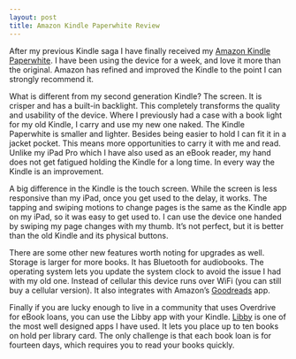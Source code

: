 ```yaml
---
layout: post
title: Amazon Kindle Paperwhite Review
---
```

After my previous Kindle saga I have finally received my [Amazon Kindle Paperwhite](https://amzn.to/390WRrs). I have been using the device for a week, and love it more than the original. Amazon has refined and improved the Kindle to the point I can strongly recommend it.

What is different from my second generation Kindle? The screen. It is crisper and has a built-in backlight. This completely transforms the quality and usability of the device. Where I previously had a case with a book light for my old Kindle, I carry and use my new one naked. The Kindle Paperwhite is smaller and lighter. Besides being easier to hold I can fit it in a jacket pocket. This means more opportunities to carry it with me and read. Unlike my iPad Pro which I have also used as an eBook reader, my hand does not get fatigued holding the Kindle for a long time. In every way the Kindle is an improvement.

A big difference in the Kindle is the touch screen. While the screen is less responsive than my iPad, once you get used to the delay, it works. The tapping and swiping motions to change pages is the same as the Kindle app on my iPad, so it was easy to get used to. I can use the device one handed by swiping my page changes with my thumb. It’s not perfect, but it is better than the old Kindle and its physical buttons.

There are some other new features worth noting for upgrades as well. Storage is larger for more books. It has Bluetooth for audiobooks. The operating system lets you update the system clock to avoid the issue I had with my old one. Instead of cellular this device runs over WiFi (you can still buy a cellular version). It also integrates with Amazon’s [Goodreads](https://www.goodreads.com) app.

Finally if you are lucky enough to live in a community that uses Overdrive for eBook loans, you can use the Libby app with your Kindle. [Libby](https://www.overdrive.com/apps/libby/) is one of the most well designed apps I have used. It lets you place up to ten books on hold per library card. The only challenge is that each book loan is for fourteen days, which requires you to read your books quickly.
